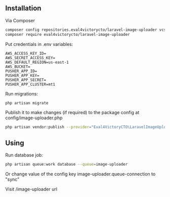 ## Installation

Via Composer

``` bash
composer config repositories.eval4victorycto/laravel-image-uploader vcs https://github.com/anconcsio/laravel-image-uploader
composer require eval4victorycto/laravel-image-uploader
```

Put credentials in .env variables:

``` 
AWS_ACCESS_KEY_ID=
AWS_SECRET_ACCESS_KEY=
AWS_DEFAULT_REGION=us-east-1
AWS_BUCKET=
PUSHER_APP_ID=
PUSHER_APP_KEY=
PUSHER_APP_SECRET=
PUSHER_APP_CLUSTER=mt1
```

Run migrations:

``` bash
php artisan migrate
```

Publish it to make changes (if required) to the package config at config/image-uploader.php

``` bash
php artisan vendor:publish --provider="Eval4VictoryCTO\LaravelImageUploader\ServiceProvider"
```

## Using

Run database job:

``` bash
php artisan queue:work database --queue=image-uploader 
```

Or change value of the config key image-uploader.queue-connection to "sync"

Visit /image-uploader url